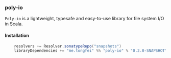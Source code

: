 ### poly-io

`Poly-io` is a lightweight, typesafe and easy-to-use library for file system I/O in Scala.


#### Installation
```scala
    resolvers += Resolver.sonatypeRepo("snapshots")
    libraryDependencies += "me.tongfei" %% "poly-io" % "0.2.0-SNAPSHOT"
```
